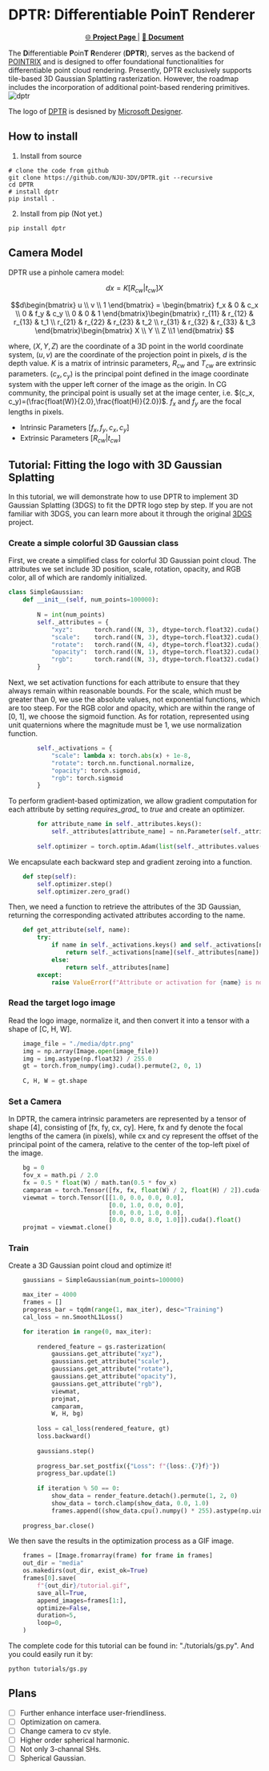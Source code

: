 # DPTR: Differentiable PoinT Renderer
<!-- ```
Differentiable PoinT Renderer, backend for POINTRIX.
 ____  ____ _____ ____  
|  _ \|  _ \_   _|  _ \ 
| | | | |_) || | | |_) |
| |_| |  __/ | | |  _ < 
|____/|_|    |_| |_| \_\
``` -->
<p align="center">
    <a href="">🌐 <b> Project Page </b> </a> | 
    <a href="">📰 <b> Document </b> </a>
</p>


The **D**ifferentiable **P**oin**T** **R**enderer (**DPTR**), serves as the backend of [POINTRIX]() and is designed to offer foundational functionalities for differentiable point cloud rendering. Presently, DPTR exclusively supports tile-based 3D Gaussian Splatting rasterization. However, the roadmap includes the incorporation of additional point-based rendering primitives.
![dptr](media/media.gif)

The logo of [DPTR](https://www.bing.com/images/create/a-3d-logo-made-of-small2c-dark-particles-for-an-ope/1-65d5d0c0f2a24c4ea2a1d3bbd9e2a371?id=G8uixCHHEt%2fNOZsGgDGSeA%3d%3d&view=detailv2&idpp=genimg&idpclose=1&thId=OIG3.JNO1BM32lVS9dsHkHxbH&FORM=SYDBIC) is desisned by [Microsoft Designer](https://designer.microsoft.com/).

## How to install
1. Install from source
```shell
# clone the code from github
git clone https://github.com/NJU-3DV/DPTR.git --recursive
cd DPTR
# install dptr
pip install .
```

2. Install from pip (Not yet.)
```shell
pip install dptr
```

## Camera Model
DPTR use a pinhole camera model:

$$dx=K[R_{cw}|t_{cw}]X$$

$$d\begin{bmatrix} u \\ v \\ 1 \end{bmatrix} = \begin{bmatrix} f_x & 0 & c_x \\ 0 &  f_y & c_y \\ 0 & 0 & 1 \end{bmatrix}\begin{bmatrix} r_{11} & r_{12} & r_{13} & t_1 \\ r_{21} & r_{22} & r_{23} & t_2 \\ r_{31} & r_{32} & r_{33} & t_3 \end{bmatrix}\begin{bmatrix} X \\ Y \\ Z \\1 \end{bmatrix} $$

where, $(X, Y, Z)$ are the coordinate of a 3D point in the world coordinate system, $(u,v)$ are the coordinate of the projection point in pixels, $d$ is the depth value. $K$ is a matrix of intrinsic parameters, $R_{cw}$ and $T_{cw}$ are extrinsic parameters.  $(c_x, c_y)$ is the principal point defined in the image coordinate system with the upper left corner of the image as the origin. In CG community, the principal point is usually set at the image center, i.e. $(c_x, c_y)=(\frac{float(W)}{2.0},\frac{float(H)}{2.0})$. $f_x$ and $f_y$ are the focal lengths in pixels.

- Intrinsic Parameters $[f_x, f_y, c_x, c_y]$
- Extrinsic Parameters $[R_{cw}|t_{cw}]$


## Tutorial: Fitting the logo with 3D Gaussian Splatting
In this tutorial, we will demonstrate how to use DPTR to implement 3D Gaussian Splatting (3DGS) to fit the DPTR logo step by step. If you are not familiar with 3DGS, you can learn more about it through the original [3DGS](https://repo-sam.inria.fr/fungraph/3d-gaussian-splatting/) project.

### Create a simple colorful 3D Gaussian class
First, we create a simplified class for colorful 3D Gaussian point cloud. The attributes we set include 3D position, scale, rotation, opacity, and RGB color, all of which are randomly initialized.
```python
class SimpleGaussian:
    def __init__(self, num_points=100000):
        
        N = int(num_points)
        self._attributes = {
            "xyz":      torch.rand((N, 3), dtype=torch.float32).cuda() * 2 - 1,
            "scale":    torch.rand((N, 3), dtype=torch.float32).cuda(),
            "rotate":   torch.rand((N, 4), dtype=torch.float32).cuda(),
            "opacity":  torch.rand((N, 1), dtype=torch.float32).cuda(),
            "rgb":      torch.rand((N, 3), dtype=torch.float32).cuda()
        }
```

Next, we set activation functions for each attribute to ensure that they always remain within reasonable bounds. For the scale, which must be greater than 0, we use the absolute values, not exponential functions, which are too steep. For the RGB color and opacity, which are within the range of [0, 1], we choose the sigmoid function. As for rotation, represented using unit quaternions where the magnitude must be 1, we use normalization function.

```python
        self._activations = {
            "scale": lambda x: torch.abs(x) + 1e-8,
            "rotate": torch.nn.functional.normalize,
            "opacity": torch.sigmoid,
            "rgb": torch.sigmoid
        }
```

To perform gradient-based optimization, we allow gradient computation for each attribute by setting *requires_grad_* to *true* and create an optimizer.
```python
        for attribute_name in self._attributes.keys():
            self._attributes[attribute_name] = nn.Parameter(self._attributes[attribute_name]).requires_grad_(True)
        
        self.optimizer = torch.optim.Adam(list(self._attributes.values()), lr=0.01)
```

We encapsulate each backward step and gradient zeroing into a function.
```python
    def step(self):
        self.optimizer.step()
        self.optimizer.zero_grad()
```

Then, we need a function to retrieve the attributes of the 3D Gaussian, returning the corresponding activated attributes according to the name.
```python
    def get_attribute(self, name):
        try:
            if name in self._activations.keys() and self._activations[name] is not None:
                return self._activations[name](self._attributes[name])
            else:
                return self._attributes[name]
        except:
            raise ValueError(f"Attribute or activation for {name} is not VALID!")
```

### Read the target logo image
Read the logo image, normalize it, and then convert it into a tensor with a shape of [C, H, W].
```python
    image_file = "./media/dptr.png"
    img = np.array(Image.open(image_file))
    img = img.astype(np.float32) / 255.0
    gt = torch.from_numpy(img).cuda().permute(2, 0, 1)
    
    C, H, W = gt.shape
```

### Set a Camera
In DPTR, the camera intrinsic parameters are represented by a tensor of shape [4], consisting of [fx, fy, cx, cy]. Here, fx and fy denote the focal lengths of the camera (in pixels), while cx and cy represent the offset of the principal point of the camera, relative to the center of the top-left pixel of the image.
```python
    bg = 0
    fov_x = math.pi / 2.0
    fx = 0.5 * float(W) / math.tan(0.5 * fov_x)
    camparam = torch.Tensor([fx, fx, float(W) / 2, float(H) / 2]).cuda().float()
    viewmat = torch.Tensor([[1.0, 0.0, 0.0, 0.0],
                            [0.0, 1.0, 0.0, 0.0],
                            [0.0, 0.0, 1.0, 0.0],
                            [0.0, 0.0, 8.0, 1.0]]).cuda().float()
    projmat = viewmat.clone()
```

### Train
Create a 3D Gaussian point cloud and optimize it!
```python
    gaussians = SimpleGaussian(num_points=100000)

    max_iter = 4000
    frames = []
    progress_bar = tqdm(range(1, max_iter), desc="Training")
    cal_loss = nn.SmoothL1Loss()

    for iteration in range(0, max_iter):
        
        rendered_feature = gs.rasterization(
            gaussians.get_attribute("xyz"),
            gaussians.get_attribute("scale"),
            gaussians.get_attribute("rotate"), 
            gaussians.get_attribute("opacity"),
            gaussians.get_attribute("rgb"),
            viewmat,
            projmat,
            camparam,
            W, H, bg)
        
        loss = cal_loss(rendered_feature, gt)
        loss.backward()
        
        gaussians.step()
        
        progress_bar.set_postfix({"Loss": f"{loss:.{7}f}"})
        progress_bar.update(1)
        
        if iteration % 50 == 0:
            show_data = render_feature.detach().permute(1, 2, 0)
            show_data = torch.clamp(show_data, 0.0, 1.0)
            frames.append((show_data.cpu().numpy() * 255).astype(np.uint8))
    
    progress_bar.close()
```

We then save the results in the optimization process as a GIF image.
```python
    frames = [Image.fromarray(frame) for frame in frames]
    out_dir = "media"
    os.makedirs(out_dir, exist_ok=True)
    frames[0].save(
        f"{out_dir}/tutorial.gif",
        save_all=True,
        append_images=frames[1:],
        optimize=False,
        duration=5,
        loop=0,
    )
```

The complete code for this tutorial can be found in: "./tutorials/gs.py". And you could easily run it by:
```shell
python tutorials/gs.py
```

## Plans
- [ ] Further enhance interface user-friendliness.
- [ ] Optimization on camera.
- [ ] Change camera to cv style.
- [ ] Higher order spherical harmonic.
- [ ] Not only 3-channal SHs.
- [ ] Spherical Gaussian.
